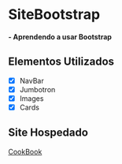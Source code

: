 # SiteBootstrap
#### - Aprendendo a usar Bootstrap

## Elementos Utilizados
- [x] NavBar
- [x] Jumbotron
- [x] Images
- [x] Cards

## Site Hospedado
[CookBook](https://gianni-lab.github.io/SiteBootstrap/)
